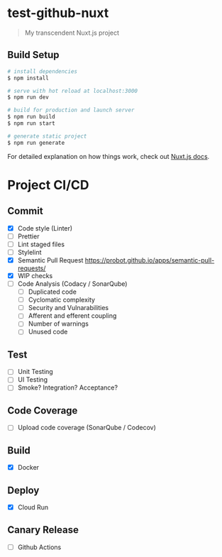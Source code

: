 # test-github-nuxt

> My transcendent Nuxt.js project

## Build Setup

```bash
# install dependencies
$ npm install

# serve with hot reload at localhost:3000
$ npm run dev

# build for production and launch server
$ npm run build
$ npm run start

# generate static project
$ npm run generate
```

For detailed explanation on how things work, check out [Nuxt.js docs](https://nuxtjs.org).

# Project CI/CD
## Commit
- [x] Code style (Linter)
- [ ] Prettier
- [ ] Lint staged files
- [ ] Stylelint
- [x] Semantic Pull Request https://probot.github.io/apps/semantic-pull-requests/
- [x] WIP checks
- [ ] Code Analysis (Codacy / SonarQube)
	- [ ] Duplicated code
  - [ ] Cyclomatic complexity
  - [ ] Security and Vulnarabilities
  - [ ] Afferent and efferent coupling
  - [ ] Number of warnings
  - [ ] Unused code

## Test
- [ ] Unit Testing
- [ ] UI Testing
- [ ] Smoke? Integration? Acceptance?

## Code Coverage
- [ ] Upload code coverage (SonarQube / Codecov)

## Build
- [x] Docker

## Deploy
- [x] Cloud Run

## Canary Release
- [ ] Github Actions
